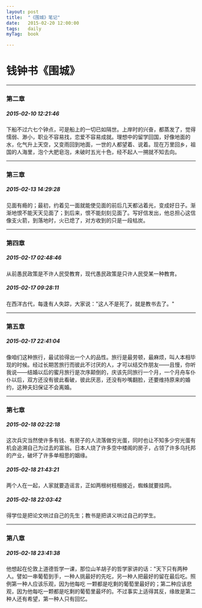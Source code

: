 ```yaml
---
layout: post
title:  "《围城》笔记"
date:   2015-02-20 12:00:00
tags:	daily
myTag:	book	

---
```


# 钱钟书《围城》

-------------------

### 第二章
##### 2015-02-10 12:21:46
下船不过六七个钟点，可是船上的一切已如隔世。上岸时的兴奋，都蒸发了，觉得懦弱、渺小，职业不容易找，恋爱不容易成就。理想中的留学回国，好像地面的水，化气升上天空，又变雨回到地面，一世的人都望着、说着。现在万里回乡，祖国的人海里，泡个大肥皂泡，未破时五光十色，经不起人一搠就不知去向。

------------------

### 第三章
##### 2015-02-13 14:29:28
见面有瘾的；最初，约着见一面就能使见面的前后几天都沾着光，变成好日子。渐渐地恨不能天天见面了；到后来，恨不能刻刻见面了。写好信发出，他总担心这信像支火箭，到落地时，火已熄了，对方收到的只是一段枯炭。

------------------

### 第四章
##### 2015-02-17 02:48:46
从前愚民政策是不许人民受教育，现代愚民政策是只许人民受某一种教育。

##### 2015-02-17 09:28:11
在西洋古代，每逢有人失踪，大家说："这人不是死了，就是教书去了。"

------------------

### 第五章
##### 2015-02-17 22:41:04
像咱们这种旅行，最试验得出一个人的品性。旅行是最劳顿，最麻烦，叫人本相毕现的时候。经过长期苦旅行而彼此不讨厌的人，才可以结交作朋友——且慢，你听我说——结婚以后的蜜月旅行是次序颠倒的，庆该先同旅行一个月，一个月舟车仆仆以后，双方还没有彼此看破，彼此厌恶，还没有吵嘴翻脸，还要维持原来的婚约，这种夫妇保证不会离婚。

------------------

### 第七章
##### 2015-02-18 02:22:18
这次兵灾当然使许多有钱、有房子的人流落做穷光蛋，同时也让不知多少穷光蛋有机会追溯自己为过去的富翁。日本人烧了许多空中楼阁的房子，占领了许多乌托邦的产业，破坏了许多单相思的姻缘。

##### 2015-02-18 21:43:21
两个人在一起，人家就要造谣言，正如两根树枝相接近，蜘蛛就要挂网。

##### 2015-02-18 22:03:42
得学位是把论文哄过自己的先生；教书是把讲义哄过自己的学生。

------------------

### 第八章
##### 2015-02-18 23:41:38
他想起在伦敦上道德哲学一课，那位山羊胡子的哲学家讲的话："天下只有两种人。譬如一串葡萄到手，一种人挑最好的先吃，另一种人把最好的留在最后吃。照例第一种人应该乐观，因为他每吃 一颗都是吃剩的葡萄里最好的；第二种应该悲观，因为他每吃一颗都是吃剩的葡萄里最坏的。不过事实上适得其反，缘故是第二种人还有希望，第一种人只有回忆。
